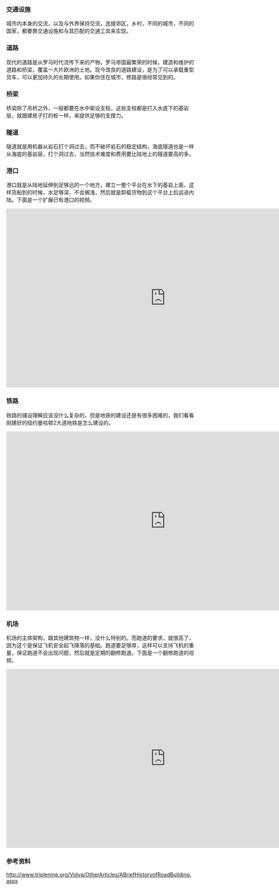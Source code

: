 ### 交通设施

城市内本身的交流，以及与外界保持交流，连接郊区，乡村，不同的城市，不同的国家，都要靠交通设施和与其匹配的交通工具来实现。

### 道路

现代的道路是从罗马时代流传下来的产物，罗马帝国最繁荣的时候，建造和维护的道路和桥梁，覆盖一大片欧洲的土地。现今改良的道路建设，是为了可以承载重型货车，可以更加持久的长期使用。如果你住在城市，修路是很经常见到的。

### 桥梁

桥梁除了吊桥之外，一般都要在水中架设支柱，这些支柱都是打入水底下的基岩层，就跟建房子打的桩一样，来提供足够的支撑力。

### 隧道

隧道就是用机器从岩石打个洞过去，而不破坏岩石的稳定结构，海底隧道也是一样从海底的基岩层，打个洞过去，当然技术难度和费用要比陆地上的隧道要高的多。

### 港口

港口就是从陆地延伸到足够远的一个地方，建立一整个平台在水下的基岩上面，这样货船到的时候，水足够深，不会搁浅，然后就是卸载货物到这个平台上后运进内陆。下面是一个扩展已有港口的视频。

<iframe width="854" height="480" src="https://www.youtube.com/embed/2mbQx8WxlzA" frameborder="0" allowfullscreen></iframe>

### 铁路

铁路的铺设理解应该没什么复杂的，但是地铁的建设还是有很多困难的，我们看看刚建好的纽约曼哈顿2大道地铁是怎么建设的。

<iframe width="854" height="480" src="https://www.youtube.com/embed/NueYp5ShBHw" frameborder="0" allowfullscreen></iframe>

### 机场

机场的主体架构，跟其他建筑物一样，没什么特别的。而跑道的要求，就很高了， 因为这个是保证飞机安全起飞降落的基础。跑道要足够厚，这样可以支持飞机的重量，保证跑道不会出现问题，然后就是定期的翻修跑道。下面是一个翻修跑道的视频。

<iframe width="854" height="480" src="https://www.youtube.com/embed/LW8hYQzxyEA" frameborder="0" allowfullscreen></iframe>

### 参考资料

http://www.triplenine.org/Vidya/OtherArticles/ABriefHistoryofRoadBuilding.aspx